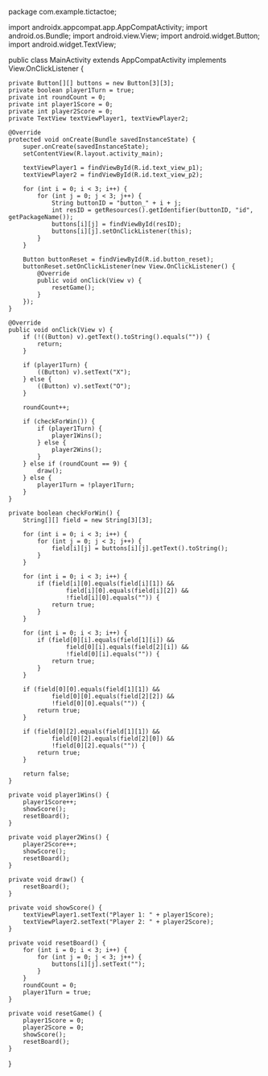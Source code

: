 package com.example.tictactoe;

import androidx.appcompat.app.AppCompatActivity;
import android.os.Bundle;
import android.view.View;
import android.widget.Button;
import android.widget.TextView;

public class MainActivity extends AppCompatActivity implements View.OnClickListener {

    private Button[][] buttons = new Button[3][3];
    private boolean player1Turn = true;
    private int roundCount = 0;
    private int player1Score = 0;
    private int player2Score = 0;
    private TextView textViewPlayer1, textViewPlayer2;

    @Override
    protected void onCreate(Bundle savedInstanceState) {
        super.onCreate(savedInstanceState);
        setContentView(R.layout.activity_main);

        textViewPlayer1 = findViewById(R.id.text_view_p1);
        textViewPlayer2 = findViewById(R.id.text_view_p2);

        for (int i = 0; i < 3; i++) {
            for (int j = 0; j < 3; j++) {
                String buttonID = "button_" + i + j;
                int resID = getResources().getIdentifier(buttonID, "id", getPackageName());
                buttons[i][j] = findViewById(resID);
                buttons[i][j].setOnClickListener(this);
            }
        }

        Button buttonReset = findViewById(R.id.button_reset);
        buttonReset.setOnClickListener(new View.OnClickListener() {
            @Override
            public void onClick(View v) {
                resetGame();
            }
        });
    }

    @Override
    public void onClick(View v) {
        if (!((Button) v).getText().toString().equals("")) {
            return;
        }

        if (player1Turn) {
            ((Button) v).setText("X");
        } else {
            ((Button) v).setText("O");
        }

        roundCount++;

        if (checkForWin()) {
            if (player1Turn) {
                player1Wins();
            } else {
                player2Wins();
            }
        } else if (roundCount == 9) {
            draw();
        } else {
            player1Turn = !player1Turn;
        }
    }

    private boolean checkForWin() {
        String[][] field = new String[3][3];

        for (int i = 0; i < 3; i++) {
            for (int j = 0; j < 3; j++) {
                field[i][j] = buttons[i][j].getText().toString();
            }
        }

        for (int i = 0; i < 3; i++) {
            if (field[i][0].equals(field[i][1]) &&
                    field[i][0].equals(field[i][2]) &&
                    !field[i][0].equals("")) {
                return true;
            }
        }

        for (int i = 0; i < 3; i++) {
            if (field[0][i].equals(field[1][i]) &&
                    field[0][i].equals(field[2][i]) &&
                    !field[0][i].equals("")) {
                return true;
            }
        }

        if (field[0][0].equals(field[1][1]) &&
                field[0][0].equals(field[2][2]) &&
                !field[0][0].equals("")) {
            return true;
        }

        if (field[0][2].equals(field[1][1]) &&
                field[0][2].equals(field[2][0]) &&
                !field[0][2].equals("")) {
            return true;
        }

        return false;
    }

    private void player1Wins() {
        player1Score++;
        showScore();
        resetBoard();
    }

    private void player2Wins() {
        player2Score++;
        showScore();
        resetBoard();
    }

    private void draw() {
        resetBoard();
    }

    private void showScore() {
        textViewPlayer1.setText("Player 1: " + player1Score);
        textViewPlayer2.setText("Player 2: " + player2Score);
    }

    private void resetBoard() {
        for (int i = 0; i < 3; i++) {
            for (int j = 0; j < 3; j++) {
                buttons[i][j].setText("");
            }
        }
        roundCount = 0;
        player1Turn = true;
    }

    private void resetGame() {
        player1Score = 0;
        player2Score = 0;
        showScore();
        resetBoard();
    }
}

